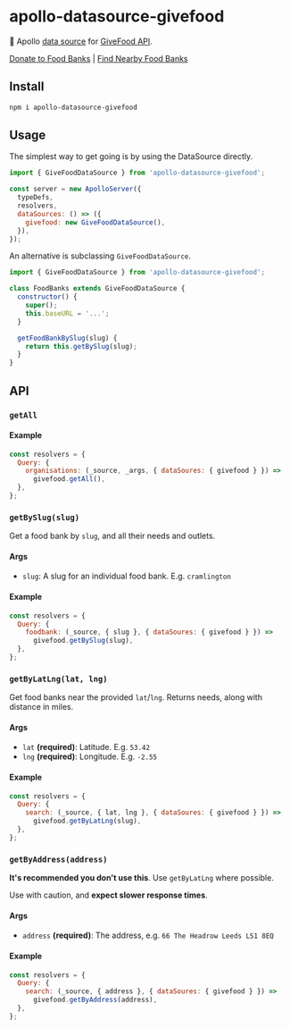 # apollo-datasource-givefood

🥫 Apollo [data source](https://www.apollographql.com/docs/apollo-server/features/data-sources) for [GiveFood API](https://www.givefood.org.uk/api).

[Donate to Food Banks](https://www.givefood.org.uk) | [Find Nearby Food Banks](https://www.givefood.org.uk/needs)

## Install

```bash
npm i apollo-datasource-givefood
```

## Usage

The simplest way to get going is by using the DataSource directly.

```js
import { GiveFoodDataSource } from 'apollo-datasource-givefood';

const server = new ApolloServer({
  typeDefs,
  resolvers,
  dataSources: () => ({
    givefood: new GiveFoodDataSource(),
  }),
});
```

An alternative is subclassing `GiveFoodDataSource`.

```js
import { GiveFoodDataSource } from 'apollo-datasource-givefood';

class FoodBanks extends GiveFoodDataSource {
  constructor() {
    super();
    this.baseURL = '...';
  }

  getFoodBankBySlug(slug) {
    return this.getBySlug(slug);
  }
}
```

## API

### `getAll`

#### Example

```js
const resolvers = {
  Query: {
    organisations: (_source, _args, { dataSoures: { givefood } }) =>
      givefood.getAll(),
  },
};
```

### `getBySlug(slug)`

Get a food bank by `slug`, and all their needs and outlets.

#### Args

- `slug`: A slug for an individual food bank. E.g. `cramlington`

#### Example

```js
const resolvers = {
  Query: {
    foodbank: (_source, { slug }, { dataSoures: { givefood } }) =>
      givefood.getBySlug(slug),
  },
};
```

### `getByLatLng(lat, lng)`

Get food banks near the provided `lat`/`lng`. Returns needs, along with distance in miles.

#### Args

- `lat` **(required)**: Latitude. E.g. `53.42`
- `lng` **(required)**: Longitude. E.g. `-2.55`

#### Example

```js
const resolvers = {
  Query: {
    search: (_source, { lat, lng }, { dataSoures: { givefood } }) =>
      givefood.getByLatLng(slug),
  },
};
```

### `getByAddress(address)`

**It's recommended you don't use this**. Use `getByLatLng` where possible.

Use with caution, and **expect slower response times**.

#### Args

- `address` **(required)**: The address, e.g. `66 The Headrow Leeds LS1 8EQ`

#### Example

```js
const resolvers = {
  Query: {
    search: (_source, { address }, { dataSoures: { givefood } }) =>
      givefood.getByAddress(address),
  },
};
```
